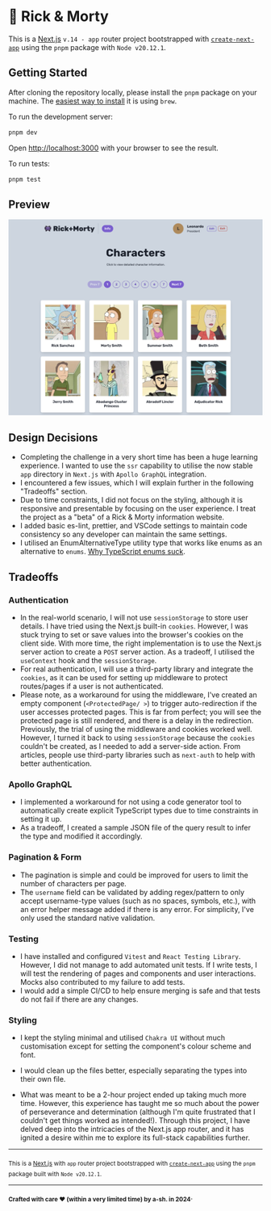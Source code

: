 # 👾 Rick & Morty



This is a [Next.js](https://nextjs.org/) `v.14 - app` router project bootstrapped with [`create-next-app`](https://github.com/vercel/next.js/tree/canary/packages/create-next-app) using the `pnpm` package with `Node v20.12.1`.

## Getting Started

After cloning the repository locally, please install the `pnpm` package on your machine. The [easiest way to install](https://pnpm.io/installation#using-homebrew) it is using `brew`.

To run the development server:

```bash
pnpm dev
```

Open [http://localhost:3000](http://localhost:3000) with your browser to see the result.

To run tests:

```bash
pnpm test
```

## Preview

![rick_morty](./docs/rickmorty_prev_01.png)

## Design Decisions

- Completing the challenge in a very short time has been a huge learning experience. I wanted to use the `ssr` capability to utilise the now stable `app` directory in `Next.js` with `Apollo GraphQL` integration.
- I encountered a few issues, which I will explain further in the following "Tradeoffs" section.
- Due to time constraints, I did not focus on the styling, although it is responsive and presentable by focusing on the user experience. I treat the project as a "beta" of a Rick & Morty information website.
- I added basic es-lint, prettier, and VSCode settings to maintain code consistency so any developer can maintain the same settings.
- I utilised an EnumAlternativeType utility type that works like enums as an alternative to `enums`. [Why TypeScript enums suck](https://blog.logrocket.com/why-typescript-enums-suck/).



## Tradeoffs

### **Authentication**

- In the real-world scenario, I will not use `sessionStorage` to store user details. I have tried using the Next.js built-in `cookies`. However, I was stuck trying to set or save values into the browser's cookies on the client side. With more time, the right implementation is to use the Next.js server action to create a `POST` server action. As a tradeoff, I utilised the `useContext` hook and the `sessionStorage`.
- For real authentication, I will use a third-party library and integrate the `cookies`, as it can be used for setting up middleware to protect routes/pages if a user is not authenticated.
- Please note, as a workaround for using the middleware, I've created an empty component (`<ProtectedPage/ >`) to trigger auto-redirection if the user accesses protected pages. This is far from perfect; you will see the protected page is still rendered, and there is a delay in the redirection. Previously, the trial of using the middleware and cookies worked well. However, I turned it back to using `sessionStorage` because the `cookies` couldn't be created, as I needed to add a server-side action. From articles, people use third-party libraries such as `next-auth` to help with better authentication.

### **Apollo GraphQL**

- I implemented a workaround for not using a code generator tool to automatically create explicit TypeScript types due to time constraints in setting it up.
- As a tradeoff, I created a sample JSON file of the query result to infer the type and modified it accordingly.

### **Pagination** & Form

- The pagination is simple and could be improved for users to limit the number of characters per page.
- The `username` field can be validated by adding regex/pattern to only accept username-type values (such as no spaces, symbols, etc.), with an error helper message added if there is any error. For simplicity, I've only used the standard native validation.  

### **Testing**

- I have installed and configured `Vitest` and `React Testing Library`. However, I did not manage to add automated unit tests. If I write tests, I will test the rendering of pages and components and user interactions. Mocks also contributed to my failure to add tests.
-  I would add a simple CI/CD to help ensure merging is safe and that tests do not fail if there are any changes.

### **Styling**

- I kept the styling minimal and utilised `Chakra UI` without much customisation except for setting the component's colour scheme and font. 

- I would clean up the files better, especially separating the types into their own file.
- What was meant to be a 2-hour project ended up taking much more time. However, this experience has taught me so much about the power of perseverance and determination (although I'm quite frustrated that I couldn't get things worked as intended!). Through this project, I have delved deep into the intricacies of the Next.js app router, and it has ignited a desire within me to explore its full-stack capabilities further.

---

<sub>This is a [Next.js](https://nextjs.org/) with `app` router project bootstrapped with [`create-next-app`](https://github.com/vercel/next.js/tree/canary/packages/create-next-app) using the `pnpm` package built with `Node v20.12.1`.</sub>

---

<sub>**Crafted with care ❤ (within a very limited time) by a-sh. in 2024**</sub>.
